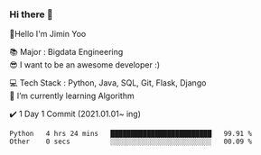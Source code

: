### Hi there 👋                       
<!-- [![Hits](https://hits.seeyoufarm.com/api/count/incr/badge.svg?url=https%3A%2F%2Fgithub.com%2Fjjimini98&count_bg=%23E55516&title_bg=%23A2C639&icon=&icon_color=%23000000&title=counts&edge_flat=false)](https://hits.seeyoufarm.com) -->


👋Hello I'm Jimin Yoo  

<!-- [![Anurag's github stats](https://github-readme-stats.vercel.app/api?username=jjimini98&hide_rank=True)](https://github.com/anuraghazra/github-readme-stats) -->

 
📚 Major :  Bigdata Engineering                
😎 I want to be an awesome developer :)
<!-- 🤔 I'm interested in Backend          -->
                 

💻 Tech Stack : Python, Java, SQL, Git, Flask, Django                                                     
🌱 I’m currently learning Algorithm    

<!-- 🧐 [My Personal Blog](https://growingarchive.tistory.com/)              -->
<!-- 📫 Contact : [LinkedIn](https://www.linkedin.com/in/jimin-yoo-8b6aa0200/) , [Instagram](https://www.instagram.com/tmyrvl/)    -->

✔️ 1 Day 1 Commit (2021.01.01~ ing)                                           
<!--✔️ 1 Day 1 BOJ (2021.03.05~ ing) [GO](https://github.com/jjimini98/Algorithm_Study) -->                                                                
<!--✔️ 1 Day 1 BQ (2021.03.20~ ing) [GO](https://github.com/jjimini98/Backend_Interview_Question) -->

<!--🏃 Personal Project (21.03.21~ ing)    [GO](https://github.com/jjimini98/SecurityLight)      -->                                                   
<!--✍️ TIL(Today I Learned)  [GO](https://github.com/jjimini98/TIL)-->

   
<!--START_SECTION:waka-->

```text
Python   4 hrs 24 mins   █████████████████████████   99.91 %
Other    0 secs          ░░░░░░░░░░░░░░░░░░░░░░░░░   00.09 %
```

<!--END_SECTION:waka-->
<!-- [![Anurag's github stats](https://github-readme-stats.vercel.app/api?username=jjimini98&hide_rank=True)](https://github.com/anuraghazra/github-readme-stats) -->
<!-- [![Top Langs](https://github-readme-stats.vercel.app/api/top-langs/?username=jjimini98&langs_count=4&layout=compact)](https://github.com/anuraghazra/github-readme-stats) -->



<!--
**jjimini98/jjimini98** is a ✨ _special_ ✨ repository because its `README.md` (this file) appears on your GitHub profile.

[![solved.ac tier](http://mazassumnida.wtf/api/generate_badge?boj=jjimini98)](https://solved.ac/jjimini98)
![hyp3rflow's solved.ac stats](https://github-readme-solvedac.hyp3rflow.vercel.app/api/?handle=jjimini98)

Here are some ideas to get you started:

- 🔭 I’m currently working on ...
- 🌱 I’m currently learning d
- 👯 I’m looking to collaborate on ...
- 🤔 I’m looking for help with ...
- 💬 Ask me about ...
- 📫 Contact: [blog](https://growingarchive.tistory.com/) [instagram](https://www.instagram.com/ggrowingtree/) [email](jjimini98@naver.com)
- 😄 Pronouns: ...
- ⚡ Fun fact: ...



Here are some ideas to get you started:

- 🔭 I’m currently working on ...
- 🌱 I’m currently learning d
- 👯 I’m looking to collaborate on ...
- 🤔 I’m looking for help with ...
- 💬 Ask me about ...
- 📫 How to reach me: ...
- 😄 Pronouns: ...
- ⚡ Fun fact: ...

-->








